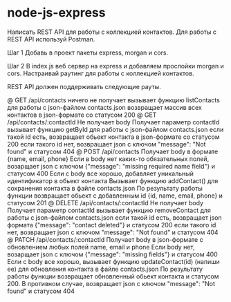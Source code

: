 # node-js-express
Написать REST API для работы с коллекцией контактов. Для работы с REST API используй Postman.

Шаг 1
Добавь в проект пакеты express, morgan и cors.

Шаг 2
В index.js веб сервер на express и добавляем прослойки morgan и cors. Настраивай раутинг для работы с коллекцией контактов.

REST API должен поддерживать следующие рауты.

@ GET /api/contacts
ничего не получает
вызывает функцию listContacts для работы с json-файлом contacts.json
возвращает массив всех контактов в json-формате со статусом 200
@ GET /api/contacts/:contactId
Не получает body
Получает параметр contactId
вызывает функцию getById для работы с json-файлом contacts.json
если такой id есть, возвращает обьект контакта в json-формате со статусом 200
если такого id нет, возвращает json с ключом "message": "Not found" и статусом 404
@ POST /api/contacts
Получает body в формате {name, email, phone}
Если в body нет каких-то обязательных полей, возарщает json с ключом {"message": "missing required name field"} и статусом 400
Если с body все хорошо, добавляет уникальный идентификатор в обьект контакта
Вызывает функцию addContact() для сохранения контакта в файле contacts.json
По результату работы функции возвращает обьект с добавленным id {id, name, email, phone} и статусом 201
@ DELETE /api/contacts/:contactId
Не получает body
Получает параметр contactId
вызывает функцию removeContact для работы с json-файлом contacts.json
если такой id есть, возвращает json формата {"message": "contact deleted"} и статусом 200
если такого id нет, возвращает json с ключом "message": "Not found" и статусом 404
@ PATCH /api/contacts/:contactId
Получает body в json-формате c обновлением любых полей name, email и phone
Если body нет, возарщает json с ключом {"message": "missing fields"} и статусом 400
Если с body все хорошо, вызывает функцию updateContact(id) (напиши ее) для обновления контакта в файле contacts.json
По результату работы функции возвращает обновленный обьект контакта и статусом 200. В противном случае, возвращает json с ключом "message": "Not found" и статусом 404
